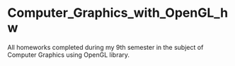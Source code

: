 # Computer_Graphics_with_OpenGL_hw
All homeworks completed during my 9th semester in the subject of Computer Graphics using OpenGL library.
